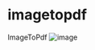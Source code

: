 # imagetopdf
ImageToPdf
![image](https://github.com/nabinjana-dsc/imagetopdf/assets/120771456/95dae027-d6c7-44cd-939d-29f938c97cb6)

